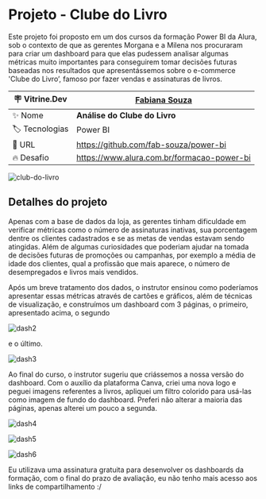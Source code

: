 # Projeto - Clube do Livro

Este projeto foi proposto em um dos cursos da formação Power BI da Alura, sob o contexto de que as gerentes Morgana e a Milena nos procuraram para criar um dashboard para que elas pudessem analisar algumas métricas muito importantes para conseguirem tomar decisões futuras baseadas nos resultados que apresentássemos sobre o e-commerce 'Clube do Livro’, famoso por fazer vendas e assinaturas de livros.

| :placard: Vitrine.Dev |  [Fabiana Souza](https://cursos.alura.com.br/vitrinedev/fabdesouza)  |
| -------------  | --- |
| :sparkles: Nome        | **Análise do Clube do Livro**
| :label: Tecnologias | Power BI
| :rocket: URL         | https://github.com/fab-souza/power-bi
| :fire: Desafio     | https://www.alura.com.br/formacao-power-bi

<!-- Inserir imagem com a #vitrinedev ao final do link -->
![club-do-livro](https://user-images.githubusercontent.com/67301805/189974703-e68c2f95-d623-41fe-9ad9-9aef56503524.jpg?text=imagem#vitrinedev)


## Detalhes do projeto

Apenas com a base de dados da loja, as gerentes tinham dificuldade em verificar métricas como o número de assinaturas inativas, sua porcentagem dentre os clientes cadastrados e se as metas de vendas estavam sendo atingidas. Além de algumas curiosidades que poderiam ajudar na tomada de decisões futuras de promoções ou campanhas, por exemplo a média de idade dos clientes, qual a profissão que mais aparece, o número de desempregados e livros mais vendidos.

Após um breve tratamento dos dados, o instrutor ensinou como poderíamos apresentar essas métricas através de cartões e gráficos, além de técnicas de visualização, e construímos um dashboard com 3 páginas, o primeiro, apresentado acima, o segundo

![dash2](https://user-images.githubusercontent.com/67301805/189991592-f7af02f5-d98e-495c-8c9c-ddb1d23892e1.jpg)

e o último.

![dash3](https://user-images.githubusercontent.com/67301805/189991736-fca6aa30-c954-4f25-90f4-065ea95b4e0b.jpg)

Ao final do curso, o instrutor sugeriu que criássemos a nossa versão do dashboard. Com o auxílio da plataforma Canva, criei uma nova logo e peguei imagens referentes a livros, apliquei um filtro colorido para usá-las como imagem de fundo do dashboard. Preferi não alterar a maioria das páginas, apenas alterei um pouco a segunda.

![dash4](https://user-images.githubusercontent.com/67301805/189995581-d8d5c6fc-602d-414d-b6a6-3629f0a86efd.jpg)

![dash5](https://user-images.githubusercontent.com/67301805/189995609-ba0cdb8b-9ee0-4c74-9942-a479d4bdf5d0.jpg)

![dash6](https://user-images.githubusercontent.com/67301805/189995620-ba9cc089-ed4a-4e66-9fc4-269867951516.jpg)

Eu utilizava uma assinatura gratuita para desenvolver os dashboards da formação, com o final do prazo de avaliação, eu não tenho mais acesso aos links de compartilhamento :/
